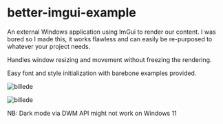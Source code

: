 # better-imgui-example

An external Windows application using ImGui to render our content. I was bored so I made this, it works flawless and can easily be re-purposed to whatever your project needs. 

Handles window resizing and movement without freezing the rendering. 

Easy font and style initialization with barebone examples provided.

![billede](https://github.com/REVRBE/better-imgui-example/assets/129604052/f2b9db70-a059-4534-8491-fd19e460ea6f)

![billede](https://github.com/REVRBE/better-imgui-example/assets/129604052/c2e6805d-971e-40bf-8d15-bf86f9e1d0e5)

NB: Dark mode via DWM API might not work on Windows 11
